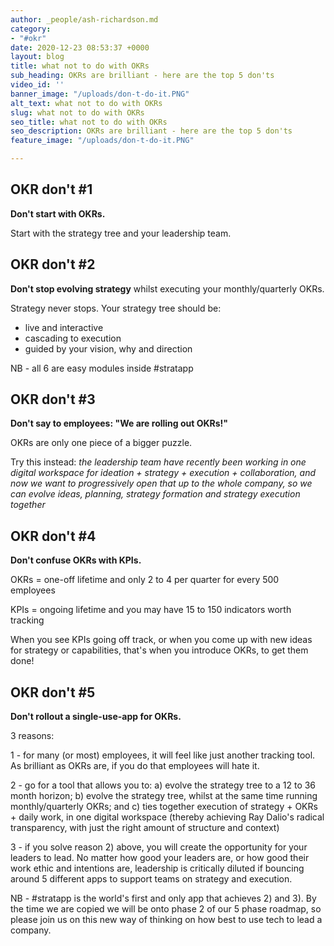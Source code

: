 ```yaml
---
author: _people/ash-richardson.md
category:
- "#okr"
date: 2020-12-23 08:53:37 +0000
layout: blog
title: what not to do with OKRs
sub_heading: OKRs are brilliant - here are the top 5 don'ts
video_id: ''
banner_image: "/uploads/don-t-do-it.PNG"
alt_text: what not to do with OKRs
slug: what not to do with OKRs
seo_title: what not to do with OKRs
seo_description: OKRs are brilliant - here are the top 5 don'ts
feature_image: "/uploads/don-t-do-it.PNG"

---
```

## OKR don't #1

**Don't start with OKRs.**

Start with the strategy tree and your leadership team.

## OKR don't #2

**Don't stop evolving strategy** whilst executing your monthly/quarterly OKRs.

Strategy never stops.  Your strategy tree should be:

* live and interactive
* cascading to execution
* guided by your vision, why and direction

NB - all 6 are easy modules inside #stratapp

## OKR don't #3

**Don't say to employees: "We are rolling out OKRs!"**

OKRs are only one piece of a bigger puzzle.

Try this instead: _the leadership team have recently been working in one digital workspace for ideation + strategy + execution + collaboration, and now we want to progressively open that up to the whole company, so we can evolve ideas, planning, strategy formation and strategy execution together_

## OKR don't #4

**Don't confuse OKRs with KPIs.**

OKRs = one-off lifetime and only 2 to 4 per quarter for every 500 employees

KPIs = ongoing lifetime and you may have 15 to 150 indicators worth tracking

When you see KPIs going off track, or when you come up with new ideas for strategy or capabilities, that's when you introduce OKRs, to get them done!

## OKR don't #5

**Don't rollout a single-use-app for OKRs.**

3 reasons:

1 - for many (or most) employees, it will feel like just another tracking tool.  As brilliant as OKRs are, if you do that employees will hate it.

2 - go for a tool that allows you to: a) evolve the strategy tree to a 12 to 36 month horizon; b) evolve the strategy tree, whilst at the same time running monthly/quarterly OKRs; and c) ties together execution of strategy + OKRs + daily work, in one digital workspace (thereby achieving Ray Dalio's radical transparency, with just the right amount of structure and context)

3 - if you solve reason 2) above, you will create the opportunity for your leaders to lead.  No matter how good your leaders are, or how good their work ethic and intentions are, leadership is critically diluted if bouncing around 5 different apps to support teams on strategy and execution.

NB - #stratapp is the world's first and only app that achieves 2) and 3).  By the time we are copied we will be onto phase 2 of our 5 phase roadmap, so please join us on this new way of thinking on how best to use tech to lead a company.